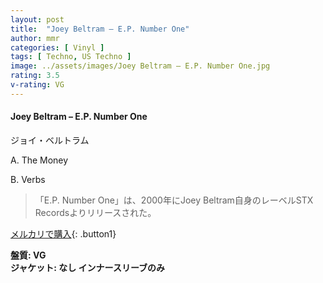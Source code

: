 ```yaml
---
layout: post
title:  "Joey Beltram – E.P. Number One"
author: mmr
categories: [ Vinyl ]
tags: [ Techno, US Techno ]
image: ../assets/images/Joey Beltram – E.P. Number One.jpg
rating: 3.5
v-rating: VG
---
```


#### Joey Beltram – E.P. Number One

ジョイ・ベルトラム

A. The Money

B. Verbs

> 「E.P. Number One」は、2000年にJoey Beltram自身のレーベルSTX Recordsよりリリースされた。

[メルカリで購入](https://jp.mercari.com/item/m37928336678){: .button1}

<div class="mt-4 mb-4 d-flex align-items-center">
<strong class="mr-1">盤質: VG</strong>
</div>
<div class="mt-4 mb-4 d-flex align-items-center">
<strong class="mr-1">ジャケット: なし インナースリーブのみ</strong>
</div>
